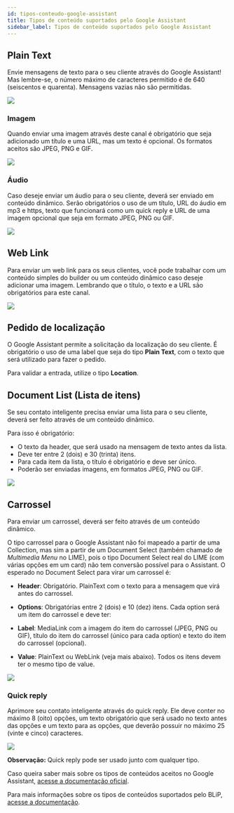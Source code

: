 ```yaml
---
id: tipos-conteudo-google-assistant
title: Tipos de conteúdo suportados pelo Google Assistant
sidebar_label: Tipos de conteúdo suportados pelo Google Assistant
---
```


## Plain Text

Envie mensagens de texto para o seu cliente através do Google Assistant! Mas lembre-se, o número máximo de caracteres permitido é de 640 (seiscentos e quarenta). Mensagens vazias não são permitidas.

![](/img/channels/google-assistant/tipos-conteudo-google-assistant-1.png)<br>

### Imagem

Quando enviar uma imagem através deste canal é obrigatório que seja adicionado um título e uma URL, mas um texto é opcional. Os formatos aceitos são JPEG, PNG e GIF.

![](/img/channels/google-assistant/tipos-conteudo-google-assistant-2.png)<br>

### Áudio

Caso deseje enviar um áudio para o seu cliente, deverá ser enviado em conteúdo dinâmico. Serão obrigatórios o uso de um título, URL do áudio em mp3 e https, texto que funcionará como um quick reply e URL de uma imagem opcional que seja em formato JPEG, PNG ou GIF.  

![](/img/channels/google-assistant/tipos-conteudo-google-assistant-3.png)<br>

## Web Link

Para enviar um web link para os seus clientes, você pode trabalhar com um conteúdo simples do builder ou um conteúdo dinâmico caso deseje adicionar uma imagem. Lembrando que o título, o texto e a URL são obrigatórios para este canal.

![](/img/channels/google-assistant/tipos-conteudo-google-assistant-4.png)<br>
## Pedido de localização

O Google Assistant permite a solicitação da localização do seu cliente. É obrigatório o uso de uma label que seja do tipo **Plain Text**, com o texto que será utilizado para fazer o pedido.

Para validar a entrada, utilize o tipo **Location**.

## Document List (Lista de itens)

Se seu contato inteligente precisa enviar uma lista para o seu cliente, deverá ser feito através de um conteúdo dinâmico.

Para isso é obrigatório:

* O texto da header, que será usado na mensagem de texto antes da lista.
* Deve ter entre 2 (dois) e 30 (trinta) itens.
* Para cada item da lista, o título é obrigatório e deve ser único.
* Poderão ser enviadas imagens, em formatos JPEG, PNG ou GIF.

![](/img/channels/google-assistant/tipos-conteudo-google-assistant-7.png)<br>

## Carrossel

Para enviar um carrossel, deverá ser feito através de um conteúdo dinâmico.

O tipo carrossel para o Google Assistant não foi mapeado a partir de uma Collection, mas sim a partir de um Document Select (também chamado de *Multimedia Menu* no LIME), pois o tipo Document Select real do LIME (com várias opções em um card) não tem conversão possível para o Assistant. O esperado no Document Select para virar um carrossel é:

* **Header**: Obrigatório. PlainText com o texto para a mensagem que virá antes do carrossel.

* **Options**: Obrigatórias entre 2 (dois) e 10 (dez) itens. Cada option será um item do carrossel e deve ter:

* **Label**: MediaLink com a imagem do item do carrossel (JPEG, PNG ou GIF), título do item do carrossel (único para cada option) e texto do item do carrossel (opcional).

* **Value**: PlainText ou WebLink (veja mais abaixo). Todos os itens devem ter o mesmo tipo de value.

![](/img/channels/google-assistant/tipos-conteudo-google-assistant-8.png)<br>

### Quick reply

Aprimore seu contato inteligente através do quick reply. Ele deve conter no máximo 8 (oito) opções, um texto obrigatório que será usado no texto antes das opções e um texto para as opções, que deverão possuir no máximo 25 (vinte e cinco) caracteres.

![](/img/channels/google-assistant/tipos-conteudo-google-assistant-9.png)<br>

**Observação:** Quick reply pode ser usado junto com qualquer tipo.

Caso queira saber mais sobre os tipos de conteúdos aceitos no Google Assistant, [acesse a documentação oficial](https://developers.google.com/actions/assistant/responses).

Para mais informações sobre os tipos de conteúdos suportados pelo BLiP, [acesse a documentação](https://docs.blip.ai/#content-types).
